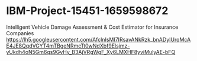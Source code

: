 # IBM-Project-15451-1659598672
Intelligent Vehicle Damage Assessment &amp; Cost Estimator for Insurance Companies
https://lh5.googleusercontent.com/AfclnIsMI7IRsavANkRzk_bnADyIUrqMcAE4JE8QqdVGYT4mTBgeNRmcTt0wNdXbf9Elsjmz-yUkdh4oN5Gm6qs9GvHy_B3AjVRgWgF_Xy6LMXHF8yviMulyAE-bFQ
